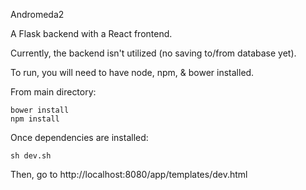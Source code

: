Andromeda2

A Flask backend with a React frontend.

Currently, the backend isn't utilized (no saving to/from database yet).

To run, you will need to have node, npm, & bower installed.

From main directory:
```
bower install
npm install
```

Once dependencies are installed:
```
sh dev.sh

```

Then, go to http://localhost:8080/app/templates/dev.html

